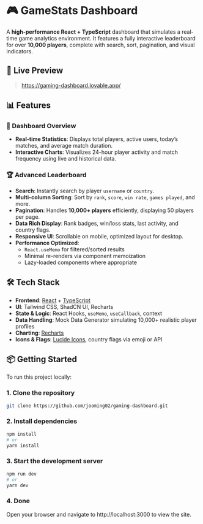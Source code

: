 # 🎮 GameStats Dashboard

A **high-performance React + TypeScript** dashboard that simulates a real-time game analytics environment. It features a fully interactive leaderboard for over **10,000 players**, complete with search, sort, pagination, and visual indicators.


## 🚀 Live Preview

> https://gaming-dashboard.lovable.app/



## 📊 Features

### 📌 Dashboard Overview
- **Real-time Statistics**: Displays total players, active users, today’s matches, and average match duration.
- **Interactive Charts**: Visualizes 24-hour player activity and match frequency using live and historical data.

### 🏆 Advanced Leaderboard
- **Search**: Instantly search by player `username` or `country`.
- **Multi-column Sorting**: Sort by `rank`, `score`, `win rate`, `games played`, and more.
- **Pagination**: Handles **10,000+ players** efficiently, displaying 50 players per page.
- **Data Rich Display**: Rank badges, win/loss stats, last activity, and country flags.
- **Responsive UI**: Scrollable on mobile, optimized layout for desktop.
- **Performance Optimized**:
  - `React.useMemo` for filtered/sorted results
  - Minimal re-renders via component memoization
  - Lazy-loaded components where appropriate

## 🛠️ Tech Stack

- **Frontend**: [React](https://reactjs.org/) + [TypeScript](https://www.typescriptlang.org/)
- **UI**: Tailwind CSS, ShadCN UI, Recharts
- **State & Logic**: React Hooks, `useMemo`, `useCallback`, context
- **Data Handling**: Mock Data Generator simulating 10,000+ realistic player profiles
- **Charting**: [Recharts](https://recharts.org/)
- **Icons & Flags**: [Lucide Icons](https://lucide.dev/), country flags via emoji or API

## 📦 Getting Started

To run this project locally:

### 1. Clone the repository

```bash
git clone https://github.com/jooming02/gaming-dashboard.git
```

### 2. Install dependencies

```bash
npm install
# or
yarn install
```

### 3. Start the development server

```bash
npm run dev
# or
yarn dev
```

### 4. Done
Open your browser and navigate to http://localhost:3000 to view the site.
